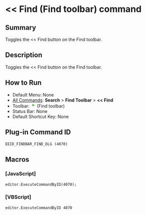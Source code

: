 # << Find (Find toolbar) command

## Summary

Toggles the << Find button on the Find toolbar.

## Description

Toggles the << Find button on the Find toolbar.

## How to Run

- Default Menu: None
- [All Commands](../tools/all_commands): **Search**
\> **Find Toolbar** \> **<< Find**
- Toolbar: ![](../../images/findbar_find_dlg.png) (Find toolbar)
- Status Bar: None
- Default Shortcut Key: None

## Plug-in Command ID

```
EEID_FINDBAR_FIND_DLG (4070)
```

## Macros

### \[JavaScript\]

```
editor.ExecuteCommandByID(4070);
```

### \[VBScript\]

```
editor.ExecuteCommandByID 4070
```
